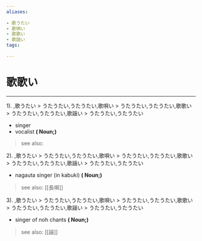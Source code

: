 ```yaml
---
aliases:
    
- 歌うたい
- 歌唄い
- 歌歌い
- 歌謡い
tags:
    
---
```


# 歌歌い
---
1).
,歌うたい > うたうたい,うたうたい,歌唄い > うたうたい,うたうたい,歌歌い > うたうたい,うたうたい,歌謡い > うたうたい,うたうたい

- singer
- vocalist
**( Noun;)**
> see also: 
            
2).
,歌うたい > うたうたい,うたうたい,歌唄い > うたうたい,うたうたい,歌歌い > うたうたい,うたうたい,歌謡い > うたうたい,うたうたい

- nagauta singer (in kabuki)
**( Noun;)**
> see also:  [[長唄]]
            
3).
,歌うたい > うたうたい,うたうたい,歌唄い > うたうたい,うたうたい,歌歌い > うたうたい,うたうたい,歌謡い > うたうたい,うたうたい

- singer of noh chants
**( Noun;)**
> see also:  [[謡]]
            